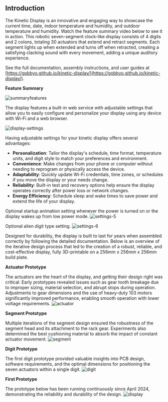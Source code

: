 ## Introduction

The Kinetic Display is an innovative and engaging way to showcase the current time, date, indoor temperature and humidity, and outdoor temperature and humidity. Watch the feature summary video below to see it in action. This robotic seven-segment clock-like display consists of 4 digits and 2 colons, totaling 30 actuators that extend and retract segments. Each segment lights up when extended and turns off when retracted, creating a satisfying clacking sound with every movement, adding a unique auditory experience.

See the full documentation, assembly instructions, and user guides at [https://gobbyo.github.io/kinetic-display/](https://gobbyo.github.io/kinetic-display/).

**Feature Summary**

![summaryfeatures](./docs/img/intro/featureoverview-shortstand.webp)

The display features a built-in web service with adjustable settings that allow you to easily configure and personalize your display using any device with Wi-Fi and a web browser.

![display-settings](./docs/img/user-guide-wifi/getURL.webp)

Having adjustable settings for your kinetic display offers several advantages:

- **Personalization**: Tailor the display's schedule, time format, temperature units, and digit style to match your preferences and environment.
- **Convenience**: Make changes from your phone or computer without needing to reprogram or physically access the device.
- **Adaptability**: Quickly update Wi-Fi credentials, time zones, or schedules if you move the display or your needs change.
- **Reliability**: Built-in test and recovery options help ensure the display operates correctly after power loss or network changes.
- **Energy Efficiency**: Schedule sleep and wake times to save power and extend the life of your display.

Optional startup animation setting whenever the power is turned on or the display wakes up from low power mode.
![settings-5](./docs/img/user-guide-settings/settings-5.webp)

Optional alien digit type setting.
![settings-6](./docs/img/user-guide-settings/settings-6.webp)

Designed for durability, the display is built to last for years when assembled correctly by following the detailed documentation. Below is an overview of the iterative design process that led to the creation of a robust, reliable, and cost-effective display, fully 3D-printable on a 256mm x 256mm x 256mm build plate.

**Actuator Prototype**

The actuators are the heart of the display, and getting their design right was critical. Early prototypes revealed issues such as gear tooth breakage due to improper sizing, material selection, and abrupt stops during operation. Adjustments to gear dimensions and the use of heavy-duty 103 motors significantly improved performance, enabling smooth operation with lower voltage requirements.
![actuator](./docs/img/intro/actuatorprototype.webp)

**Segment Prototype**

Multiple iterations of the segment design ensured the robustness of the segment head and its attachment to the rack gear. Experiments also determined the best cushioning material to absorb the impact of constant actuator movement.
![segment](./docs/img/intro/segmentprototype.webp)

**Digit Prototype**

The first digit prototype provided valuable insights into PCB design, software requirements, and the optimal dimensions for positioning the seven actuators within a single digit.
![digit](./docs/img/intro/singledigitprototype.webp)

**First Prototype**

The prototype below has been running continuously since April 2024, demonstrating the reliability and durability of the design.
![display](./docs/img/intro/intro-shortclip.webp)
